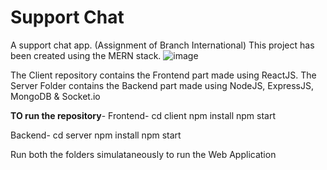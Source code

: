 # Support Chat
 A support chat app. (Assignment of Branch International)
 This project has been created using the MERN stack.
 ![image](https://github.com/harshkumar0077/Branch-International-CS-Messaging-App/assets/77497612/243b4a77-5e8e-4ecf-9f28-439d1cd30c59)

The Client repository contains the Frontend part made using ReactJS.
The Server Folder contains the Backend part made using NodeJS, ExpressJS, MongoDB & Socket.io

**TO run the repository**-
Frontend-
cd client
npm install
npm start

Backend-
cd server
npm install
npm start

Run both the folders simulataneously to run the Web Application
